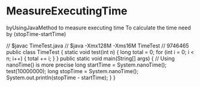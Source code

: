 # MeasureExecutingTime
byUsingJavaMethod to measure executing time
To calculate the time need by (stopTime-startTime)


// $javac TimeTest.java
// $java -Xmx128M -Xms16M TimeTest
// 9746465
public class TimeTest {
   static void test(int n) {
      long total = 0;
      for (int i = 0; i < n; i++) {
         total += i;
      }
   }
   public static void main(String[] args) {
      // Using nanoTime() is more precise
      long startTime = System.nanoTime();
      test(10000000); 
      long stopTime = System.nanoTime();
      System.out.println(stopTime - startTime);
   }
}
